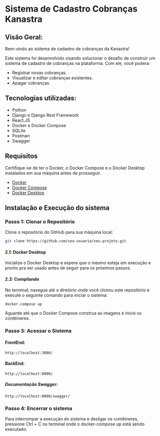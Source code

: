 # Sistema de Cadastro Cobranças Kanastra

## Visão Geral:
Bem-vindo ao sistema de cadastro de cobranças da Kanastra!

Este sistema foi desenvolvido visando solucionar o desafio de construir um sistema de cadastro de cobranças na plataforma. Com ele, você podera:

- Registrar novas cobranças.
- Visualizar e editar cobranças existentes.
- Apagar cobranças.

## Tecnologias utilizadas:

- Python
- Django e Django Rest Framework
- React.JS
- Docker e Docker Compose 
- SQLite
- Postman
- Swagger

## Requisitos
Certifique-se de ter o Docker, o Docker Compose e o Docker Desktop instalados em sua máquina antes de prosseguir.

- [Docker](https://docs.docker.com/get-docker/)
- [Docker Compose](https://docs.docker.com/compose/install/)
- [Docker Desktop](https://docs.docker.com/desktop/install/windows-install/)    

## Instalação e Execução do sistema

### Passo 1: Clonar o Repositório
Clone o repositório do GitHub para sua máquina local:

```bash
git clone https://github.com/seu-usuario/seu-projeto.git
```

#### 2.1: Docker Desktop
Inicialize o Docker Desktop e espere que o mesmo esteja em execução e pronto pra ser usado antes de seguir para os próximos passos.

#### 2.2: Compilando
No terminal, navegue até o diretório onde você clonou este repositório e execute o seguinte comando para iniciar o sistema:

```bash
docker-compose up
```

Aguarde até que o Docker Compose construa as imagens e inicie os contêineres.

### Passo 3: Acessar o Sistema

#### FrontEnd:

    http://localhost:3000/

#### BackEnd:
  
    http://localhost:8000/
    
##### Documentação Swagger:

    http://localhost:8000/swagger/

### Passo 4: Encerrar o sistema
Para interromper a execução do sistema e desligar os contêineres, pressione Ctrl + C no terminal onde o docker-compose up está sendo executado.
